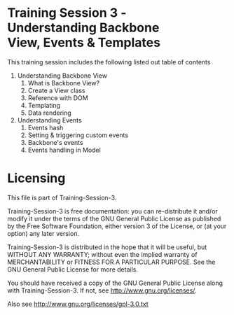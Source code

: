 Training Session 3 - <br>Understanding Backbone <br>View, Events &amp; Templates
============================================================================

This training session includes the following listed out table of contents

<ol>
  <li>Understanding Backbone View
    <ol>
      <li>What is Backbone View?</li>
      <li>Create a View class</li>
      <li>Reference with DOM</li>
      <li>Templating</li>
      <li>Data rendering</li>      
    </ol>
  </li>
  <li>Understanding Events
    <ol>
      <li>Events hash</li>
      <li>Setting &amp; triggering custom events</li>
      <li>Backbone's events</li>
      <li>Events handling in Model</li>   
    </ol>
  </li>
</ol>

  
Licensing
=========

This file is part of Training-Session-3.

Training-Session-3 is free documentation: you can re-distribute it and/or modify it under the terms of the GNU General Public License as published by the Free Software Foundation, either version 3 of the License, or (at your option) any later version.

Training-Session-3 is distributed in the hope that it will be useful, but WITHOUT ANY WARRANTY; without even the implied warranty of MERCHANTABILITY or FITNESS FOR A PARTICULAR PURPOSE. See the GNU General Public License for more details.

You should have received a copy of the GNU General Public License along with Training-Session-3. If not, see http://www.gnu.org/licenses/.

Also see http://www.gnu.org/licenses/gpl-3.0.txt
